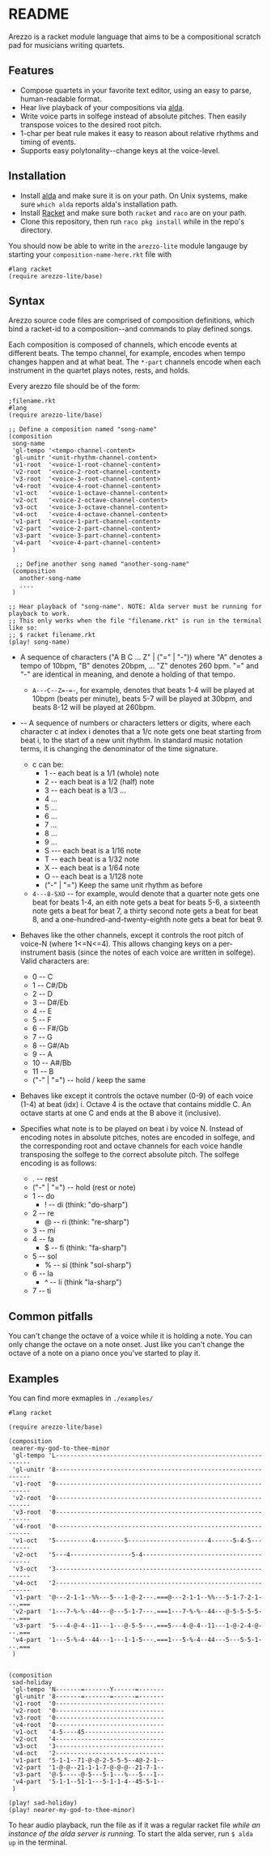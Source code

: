 # README


Arezzo is a racket module language that aims to be a compositional scratch pad for musicians writing quartets.


## Features

* Compose quartets in your favorite text editor, using an easy to parse, human-readable format.
* Hear live playback of your compositions via [alda](alda.io).
* Write voice parts in solfege instead of absolute pitches. Then easily transpose voices to the desired root pitch.
* 1-char per beat rule makes it easy to reason about relative rhythms and timing of events.
* Supports easy polytonality--change keys at the voice-level.



## Installation

* Install [alda](https://alda.io/install/) and make sure it is on your path. On Unix systems, make sure `which alda` reports alda's installation path.
* Install [Racket](https://racket-lang.org) and make sure both `racket` and `raco` are on your path.
* Clone this repository, then run `raco pkg install` while in the repo's directory.

You should now be able to write in the `arezzo-lite` module langauge by starting your `composition-name-here.rkt` file with

```racket
#lang racket
(require arezzo-lite/base)
```

## Syntax

Arezzo source code files are comprised of composition definitions, which bind a racket-id to a composition--and commands to play defined songs.

Each composition is composed of channels, which encode events at different beats. The tempo channel, for example, encodes when tempo changes happen and at what beat. The `*-part` channels encode when each instrument in the quartet plays notes, rests, and holds.


Every arezzo file should be of the form:
```racket
;filename.rkt
#lang
(require arezzo-lite/base)

;; Define a composition named "song-name"
(composition
 song-name
 'gl-tempo '<tempo-channel-content>
 'gl-unitr '<unit-rhythm-channel-content>
 'v1-root  '<voice-1-root-channel-content>
 'v2-root  '<voice-2-root-channel-content>
 'v3-root  '<voice-3-root-channel-content>
 'v4-root  '<voice-4-root-channel-content>
 'v1-oct   '<voice-1-octave-channel-content>
 'v2-oct   '<voice-2-octave-channel-content>
 'v3-oct   '<voice-3-octave-channel-content>
 'v4-oct   '<voice-4-octave-channel-content>
 'v1-part  '<voice-1-part-channel-content>
 'v2-part  '<voice-2-part-channel-content>
 'v3-part  '<voice-3-part-channel-content>
 'v4-part  '<voice-4-part-channel-content>
 )

  ;; Define another song named "another-song-name"
 (composition
   another-song-name 
   ....
 )

;; Hear playback of "song-name". NOTE: Alda server must be running for playback to work.
;; This only works when the file "filename.rkt" is run in the terminal like so:
;; $ racket filename.rkt
(play! song-name)
```

* <tempo-channel-content> A sequence of characters ("A B C ... Z" | ("=" | "-")) where "A" denotes a tempo of 10bpm, "B" denotes 20bpm, ... "Z" denotes 260 bpm. "=" and "-" are identical in meaning, and denote a holding of that tempo.
  * `A---C--Z=-=-`, for example, denotes that beats 1-4 will be played at 10bpm (beats per minute), beats 5-7 will be played at 30bpm, and beats 8-12 will be played at 260bpm.

* <unit-rhythm-channel-content>  -- A sequence of numbers or characters letters or digits, where each character c at index i denotes that a 1/c note gets one beat starting from beat i, to the start of a new unit rhythm. In standard music notation terms, it is changing the denominator of the time signature.
  * c can be:
    * 1 -- each beat is a 1/1 (whole) note
    * 2 -- each beat is a 1/2 (half) note
    * 3 -- each beat is a 1/3 ...
    * 4 ...
    * 5 ...
    * 6 ...
    * 7 ...
    * 8 ...
    * 9 ...
    * S --- each beat is a 1/16 note
    * T -- each beat is a 1/32 note
    * X -- each beat is a 1/64 note
    * O -- each beat is a 1/128 note
    * ("-" | "=") Keep the same unit rhythm as before
  * `4---8-SXO` -- for example, would denote that a quarter note gets one beat for beats 1-4, an eith note gets a beat for beats 5-6, a sixteenth note gets a beat for beat 7, a thirty second note gets a beat for beat 8, and a one-hundred-and-twenty-eighth note gets a beat for beat 9.
  
  
* <voice-N-root-channel-content> Behaves like the other channels, except it controls the root pitch of voice-N (where 1<=N<=4). This allows changing keys on a per-instrument basis (since the notes of each voice are written in solfege). Valid characters are:
  * 0 -- C
  * 1 -- C#/Db
  * 2 -- D
  * 3 -- D#/Eb
  * 4 -- E
  * 5 -- F
  * 6 -- F#/Gb
  * 7 -- G
  * 8 -- G#/Ab
  * 9 -- A
  * 10 -- A#/Bb
  * 11 -- B
  * ("-" | "=") -- hold / keep the same
  
* <voice-N-octave-channel-content> Behaves like <voice-N-root-channel-content> except it controls the octave number (0-9) of each voice (1-4) at beat (idx) i. Octave 4 is the octave that contains middle C. An octave starts at one C and ends at the B above it (inclusive).


* <voice-N-part-channel-content> Specifies what note is to be played on beat i by voice N. Instead of encoding notes in absolute pitches, notes are encoded in solfege, and the corresponding root and octave channels for each voice handle transposing the solfege to the correct absolute pitch. The solfege encoding is as follows:
  * . -- rest
  * ("-" | "=") -- hold (rest or note)
  * 1 -- do
    * ! -- di (think: "do-sharp")
  * 2 -- re
    * @ -- ri (think: "re-sharp")
  * 3 -- mi
  * 4 -- fa
    * $ -- fi (think: "fa-sharp")
  * 5 -- sol
    * % -- si (think "sol-sharp")
  * 6 -- la
    * ^ -- li (think "la-sharp")
  * 7 -- ti
  
## Common pitfalls

You can't change the octave of a voice while it is holding a note. You can only change the octave on a note onset. Just like you can't change the octave of a note on a piano once you've started to play it.
  
## Examples

You can find more exmaples in `./examples/`

```racket
#lang racket

(require arezzo-lite/base)

(composition
 nearer-my-god-to-thee-minor
 'gl-tempo 'L---------------------------------------------------------------
 'gl-unitr '8---------------------------------------------------------------
 'v1-root  '0---------------------------------------------------------------
 'v2-root  '0---------------------------------------------------------------
 'v3-root  '0---------------------------------------------------------------
 'v4-root  '0---------------------------------------------------------------
 'v1-oct   '5----------4--------5----------------------4------5-4-5---------
 'v2-oct   '5---4-----------------5-4---------------------------------------
 'v3-oct   '3---------------------------------------------------------------
 'v4-oct   '2---------------------------------------------------------------
 'v1-part  '@---2-1-1--%%---5---1-@-2---.===@---2-1-1--%%---5-1-7-2-1---.===
 'v2-part  '1---7-%-%--44---@---5-1-7---.===1---7-%-%--44---@-5-5-5-5---.===
 'v3-part  '5---4-@-4--11---1---@-5-5---.===5---4-@-4--11---1-@-2-4-@---.===
 'v4-part  '1---5-%-4--44---1---1-1-5---.===1---5-%-4--44---5---5-5-1---.===
 )


(composition
 sad-holiday
 'gl-tempo 'N-------=-------Y------=-------
 'gl-unitr '8-------=-------=------=-------
 'v1-root  '0------------------------------
 'v2-root  '0------------------------------
 'v3-root  '0------------------------------
 'v4-root  '0------------------------------
 'v1-oct   '4-5----45----------------------
 'v2-oct   '4------------------------------
 'v3-oct   '3------------------------------
 'v4-oct   '2------------------------------
 'v1-part  '5-1-1--71-@-@-2-5-5-5--4@-2-1--
 'v2-part  '1-@-@--21-1-1-7-@-@-@--21-7-1--
 'v3-part  '@-5-----@-5---5-1---%---5---1--
 'v4-part  '5-1-1--51-1---5-1-1-4--45-5-1--
 )

(play! sad-holiday)
(play! nearer-my-god-to-thee-minor)
```

To hear audio playback, run the file as if it was a regular racket file *while an instance of the alda server is running*. To start the alda server, run
 `$ alda up` in the terminal.
